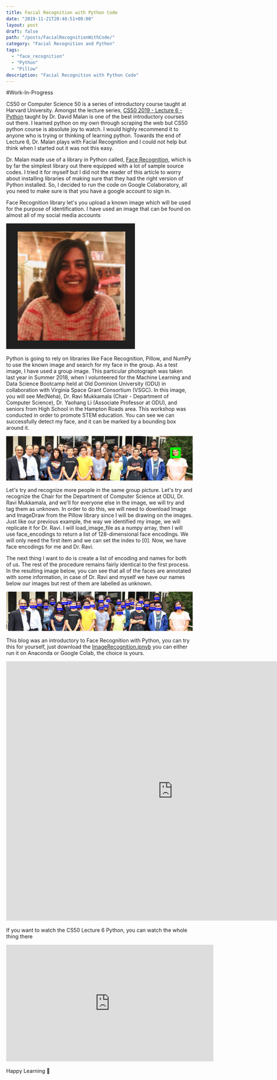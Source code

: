 ```yaml
---
title: Facial Recognition with Python Code
date: "2019-11-21T20:48:51+00:00"
layout: post
draft: false
path: "/posts/FacialRecognitionWithCode/"
category: "Facial Recognition and Python"
tags:
  - "face_recognition"
  - "Python"
  - "Pillow"
description: "Facial Recognition with Python Code"
---
```


#Work-In-Progress

CS50 or Computer Science 50 is a series of introductory course taught at Harvard University. Amongst the lecture series,  [CS50 2019 - Lecture 6 - Python](https://www.youtube.com/watch?v=fL308_-Kbt0) taught by Dr. David Malan is one of the best introductory courses out there. I learned python on my own through scraping the web but CS50 python course is absolute joy to watch. I would highly recommend it to anyone who is trying or thinking of learning python. Towards the end of Lecture 6, Dr. Malan plays with Facial Recognition and I could not help but think when I started out it was not this easy.

Dr. Malan made use of a library in Python called, [Face Recognition](https://pypi.org/project/face_recognition/), which is by far the simplest library out there equipped with a lot
of sample source codes. I tried it for myself but I did not the reader of this article to worry about installing libraries of making sure that they had the right version of Python installed.
So, I decided to run the code on Google Colaboratory, all you need to make sure is that you have a google account to sign in.

Face Recognition library let's you upload a known image which will be used for the purpose of identification. I have used an image that can be found on almost all of my social media accounts

![Profile Picture](./nehaprofile.PNG)

Python is going to rely on libraries like Face Recognition, Pillow, and NumPy to use the known image and search for my face in the group. As a test image, I have used a group image. This particular photograph was taken last year in Summer 2018, when I volunteered for the Machine Learning and Data Science Bootcamp held at Old Dominion University (ODU) in collaboration with Virginia Space Grant Consortium (VSGC). In this image, you will see Me(Neha), Dr. Ravi Mukkamala (Chair - Department of Computer Science), Dr. Yaohang Li (Associate Professor at ODU), and seniors from High School in the Hampton Roads area. This workshop was conducted in order to promote STEM education. You can see we can successfully detect my face, and it can be marked by a bounding box around it.

![Group Picture](./result_neha.PNG)

Let's try and recognize more people in the same group picture. Let's try and recognize the Chair for the Department of Computer Science at ODU, Dr. Ravi Mukkamala, and we'll for everyone else in the image, we will try and tag them as unknown. In order to do this, we will need to download Image and ImageDraw from the Pillow library since I will be drawing on the images. Just like our previous example, the way we identified my image, we will replicate it for Dr. Ravi. I will load_image_file as a numpy array, then I will use face_encodings to return a list of 128-dimensional face encodings.
We will only need the first item and we can set the index to [0]. Now, we have face encodings for me and Dr. Ravi.

The next thing I want to do is create a list of encoding and names for both of us. The rest of the procedure remains fairly identical to the first process. In the resulting image below, you can see that all of the faces are annotated with some information, in case of Dr. Ravi and myself we have our names below our images but rest of them are labelled as unknown.

![Group Picture](./final.PNG)

This blog was an introductory to Face Recognition with Python, you can try this for yourself, just download the [ImageRecognition.ipnyb](https://github.com/niphadkarneha/FaceRecognition/blob/master/ImageRecognition.ipynb) you can either run it on Anaconda or Google Colab, the choice is yours.


<div style="text-align: center;"><embed src="https://gist.github.com/niphadkarneha/a62b835f0f17dd27c34dcf345dda227f.js" style="width:900px; height: 700px;"></div>

If you want to watch the CS50 Lecture 6 Python, you can watch the whole thing there

<iframe width="560" height="315" src="https://www.youtube.com/embed/fL308_-Kbt0" frameborder="0" allow="accelerometer; autoplay; encrypted-media; gyroscope; picture-in-picture" allowfullscreen></iframe>


Happy Learning 📜
